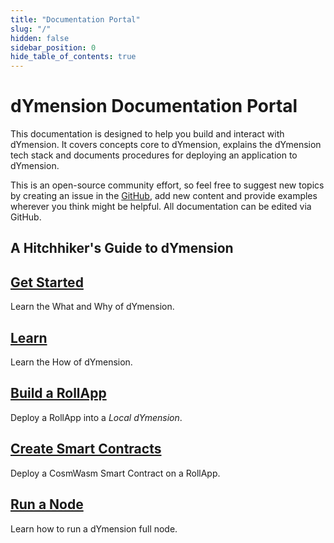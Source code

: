 ```yaml
---
title: "Documentation Portal"
slug: "/"
hidden: false
sidebar_position: 0
hide_table_of_contents: true
---
```


# dYmension Documentation Portal

This documentation is designed to help you build and interact with dYmension. It covers concepts core to dYmension, explains the dYmension tech stack and documents procedures for deploying an application to dYmension.

This is an open-source community effort, so feel free to suggest new topics by creating an issue in the [GitHub](https://github.com/dymensionxyz/docs/issues), add new content and provide examples wherever you think might be helpful. All documentation can be edited via GitHub.

## A Hitchhiker's Guide to dYmension

<div class="docs-card-container">
  <div class="row row-cols-1 row-cols-md-3a g-4">
    <div class="col">
      <div class="card card-body h-100 d-flex flex-column" >
        <a href="get-started" class="card-title card-link stretched-link"> 
          <h2>Get Started</h2>
        </a>
      <p class="card-text">Learn the What and Why of dYmension.</p>
    </div>
  </div>
    <div class="col">
      <div class="card card-body h-100 d-flex flex-column">
        <a href="learn/dymension" class="card-title card-link stretched-link"> 
          <h2>Learn</h2>
        </a>
        <p class="card-text">Learn the How of dYmension.</p>
      </div>
    </div>
  </div>
</div>

<div class="docs-card-container">
  <div class="row row-cols-1 row-cols-md-2a g-4">
      <div class="col">
        <div class="card card-body h-100 d-flex flex-column">
          <a href="tutorials/rollapp/" class="card-title card-link stretched-link"> 
            <h2>Build a RollApp</h2>
          </a>
          <p class="card-text">Deploy a RollApp into a <i>Local dYmension</i>.</p>
        </div>
      </div>
    <div class="col">
      <div class="card card-body h-100 d-flex flex-column" >
        <a href="tutorials/smart-contract/" class="card-title card-link stretched-link"> 
          <h2>Create Smart Contracts</h2>
        </a>
        <p class="card-text">Deploy a CosmWasm Smart Contract on a RollApp.</p>
      </div>
    </div>
     <div class="col">
      <div class="card card-body h-100 d-flex flex-column" >
        <a href="nodes/full-node/index" class="card-title card-link stretched-link"> 
          <h2>Run a Node</h2>
        </a>
        <p class="card-text">Learn how to run a dYmension full node.</p>
      </div>
    </div>
  </div>
</div>
